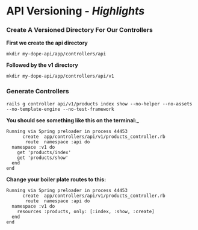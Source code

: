 # API Versioning - _Highlights_

### Create A Versioned Directory For Our Controllers

__First we create the api directory__
```
mkdir my-dope-api/app/controllers/api
```

__Followed by the v1 directory__
```
mkdir my-dope-api/app/controllers/api/v1
```

### Generate Controllers
```
rails g controller api/v1/products index show --no-helper --no-assets --no-template-engine --no-test-framework
```

__You should see something like this on the terminal:___

```
Running via Spring preloader in process 44453
      create  app/controllers/api/v1/products_controller.rb
       route  namespace :api do
  namespace :v1 do
    get 'products/index'
    get 'products/show'
  end
end
```
__Change your boiler plate routes to this:__

```
Running via Spring preloader in process 44453
      create  app/controllers/api/v1/products_controller.rb
       route  namespace :api do
  namespace :v1 do
    resources :products, only: [:index, :show, :create]
  end
end
```